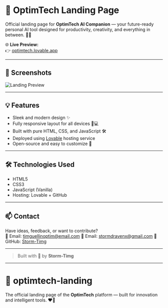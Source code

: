 # 🚀 OptimTech Landing Page

Official landing page for **OptimTech AI Companion** — your future-ready personal AI tool designed for productivity, creativity, and everything in between. 🤖✨

🌐 **Live Preview:**  
👉 [optimtech.lovable.app](https://optim-tech.lovable.app)

---

## 📸 Screenshots

<!-- Add real screenshots later -->
![Landing Preview](https://your-screenshot-link.com/preview.jpg)

---

## 💡 Features

- Sleek and modern design ✨  
- Fully responsive layout for all devices 📱💻  
- Built with pure HTML, CSS, and JavaScript 🛠️  
- Deployed using [Lovable](https://lovable.app) hosting service  
- Open-source and easy to customize 🧩

---

## 🛠️ Technologies Used

- HTML5  
- CSS3  
- JavaScript (Vanilla)  
- Hosting: Lovable + GitHub

---

## 📫 Contact

Have ideas, feedback, or want to contribute?  
📧 Email: timguellinoptim@email.com
📧 Email: stormdravenx@gmail.com
🔗 GitHub: [Storm-Timg](https://github.com/Storm-Timg)

---

> Built with 💖 by **Storm-Timg**

---

# 🧠 optimtech-landing  
The official landing page of the **OptimTech** platform — built for innovation and intelligent tools. ❤️‍🔥

